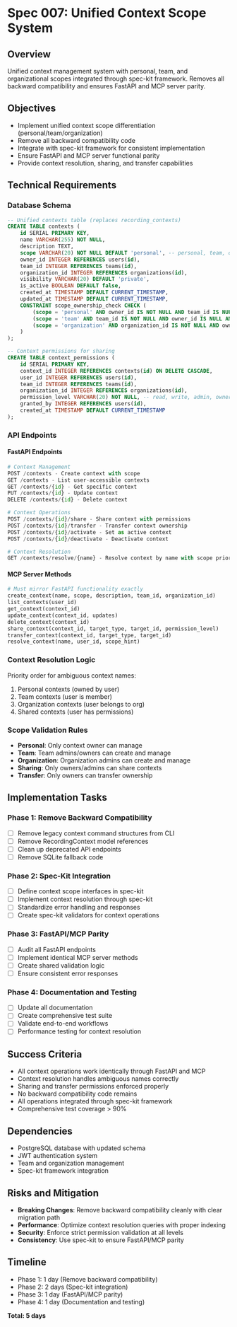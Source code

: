 # Spec 007: Unified Context Scope System

## Overview
Unified context management system with personal, team, and organizational scopes integrated through spec-kit framework. Removes all backward compatibility and ensures FastAPI and MCP server parity.

## Objectives
- Implement unified context scope differentiation (personal/team/organization)
- Remove all backward compatibility code
- Integrate with spec-kit framework for consistent implementation
- Ensure FastAPI and MCP server functional parity
- Provide context resolution, sharing, and transfer capabilities

## Technical Requirements

### Database Schema
```sql
-- Unified contexts table (replaces recording_contexts)
CREATE TABLE contexts (
    id SERIAL PRIMARY KEY,
    name VARCHAR(255) NOT NULL,
    description TEXT,
    scope VARCHAR(20) NOT NULL DEFAULT 'personal', -- personal, team, organization
    owner_id INTEGER REFERENCES users(id),
    team_id INTEGER REFERENCES teams(id),
    organization_id INTEGER REFERENCES organizations(id),
    visibility VARCHAR(20) DEFAULT 'private',
    is_active BOOLEAN DEFAULT false,
    created_at TIMESTAMP DEFAULT CURRENT_TIMESTAMP,
    updated_at TIMESTAMP DEFAULT CURRENT_TIMESTAMP,
    CONSTRAINT scope_ownership_check CHECK (
        (scope = 'personal' AND owner_id IS NOT NULL AND team_id IS NULL AND organization_id IS NULL) OR
        (scope = 'team' AND team_id IS NOT NULL AND owner_id IS NULL AND organization_id IS NULL) OR
        (scope = 'organization' AND organization_id IS NOT NULL AND owner_id IS NULL AND team_id IS NULL)
    )
);

-- Context permissions for sharing
CREATE TABLE context_permissions (
    id SERIAL PRIMARY KEY,
    context_id INTEGER REFERENCES contexts(id) ON DELETE CASCADE,
    user_id INTEGER REFERENCES users(id),
    team_id INTEGER REFERENCES teams(id),
    organization_id INTEGER REFERENCES organizations(id),
    permission_level VARCHAR(20) NOT NULL, -- read, write, admin, owner
    granted_by INTEGER REFERENCES users(id),
    created_at TIMESTAMP DEFAULT CURRENT_TIMESTAMP
);
```

### API Endpoints

#### FastAPI Endpoints
```python
# Context Management
POST /contexts - Create context with scope
GET /contexts - List user-accessible contexts
GET /contexts/{id} - Get specific context
PUT /contexts/{id} - Update context
DELETE /contexts/{id} - Delete context

# Context Operations
POST /contexts/{id}/share - Share context with permissions
POST /contexts/{id}/transfer - Transfer context ownership
POST /contexts/{id}/activate - Set as active context
POST /contexts/{id}/deactivate - Deactivate context

# Context Resolution
GET /contexts/resolve/{name} - Resolve context by name with scope priority
```

#### MCP Server Methods
```python
# Must mirror FastAPI functionality exactly
create_context(name, scope, description, team_id, organization_id)
list_contexts(user_id)
get_context(context_id)
update_context(context_id, updates)
delete_context(context_id)
share_context(context_id, target_type, target_id, permission_level)
transfer_context(context_id, target_type, target_id)
resolve_context(name, user_id, scope_hint)
```

### Context Resolution Logic
Priority order for ambiguous context names:
1. Personal contexts (owned by user)
2. Team contexts (user is member)
3. Organization contexts (user belongs to org)
4. Shared contexts (user has permissions)

### Scope Validation Rules
- **Personal**: Only context owner can manage
- **Team**: Team admins/owners can create and manage
- **Organization**: Organization admins can create and manage
- **Sharing**: Only owners/admins can share contexts
- **Transfer**: Only owners can transfer ownership

## Implementation Tasks

### Phase 1: Remove Backward Compatibility
- [ ] Remove legacy context command structures from CLI
- [ ] Remove RecordingContext model references
- [ ] Clean up deprecated API endpoints
- [ ] Remove SQLite fallback code

### Phase 2: Spec-Kit Integration
- [ ] Define context scope interfaces in spec-kit
- [ ] Implement context resolution through spec-kit
- [ ] Standardize error handling and responses
- [ ] Create spec-kit validators for context operations

### Phase 3: FastAPI/MCP Parity
- [ ] Audit all FastAPI endpoints
- [ ] Implement identical MCP server methods
- [ ] Create shared validation logic
- [ ] Ensure consistent error responses

### Phase 4: Documentation and Testing
- [ ] Update all documentation
- [ ] Create comprehensive test suite
- [ ] Validate end-to-end workflows
- [ ] Performance testing for context resolution

## Success Criteria
- All context operations work identically through FastAPI and MCP
- Context resolution handles ambiguous names correctly
- Sharing and transfer permissions enforced properly
- No backward compatibility code remains
- All operations integrated through spec-kit framework
- Comprehensive test coverage > 90%

## Dependencies
- PostgreSQL database with updated schema
- JWT authentication system
- Team and organization management
- Spec-kit framework integration

## Risks and Mitigation
- **Breaking Changes**: Remove backward compatibility cleanly with clear migration path
- **Performance**: Optimize context resolution queries with proper indexing
- **Security**: Enforce strict permission validation at all levels
- **Consistency**: Use spec-kit to ensure FastAPI/MCP parity

## Timeline
- Phase 1: 1 day (Remove backward compatibility)
- Phase 2: 2 days (Spec-kit integration)
- Phase 3: 1 day (FastAPI/MCP parity)
- Phase 4: 1 day (Documentation and testing)

**Total: 5 days**
